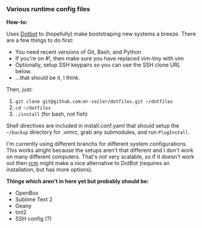 ### Various runtime config files #

**How-to:**

Uses [Dotbot](https://github.com/anishathalye/dotbot) to (hopefully) make
bootstraping new systems a breeze.  There are a few things to do first:

- You need recent versions of Git, Bash, and Python
- If you're on #!, then make sure you have replaced vim-tiny with vim
- Optionally, setup SSH keypairs so you can use the SSH clone URL below.
- ...that should be it, I think.

Then, just:

1. `git clone git@github.com:mr-seiler/dotfiles.git ~/dotfiles`
2. `cd ~/dotfiles`
3. `./install` (for bash, not fish)

Shell directives are included in install.conf.yaml that should setup the `~/backup`
directory for .vimrc, grab any submodules, and run `PlugInstall`.

I'm currently using different branchs for different system configurations.
This works alright because the setups aren't that different and I don't work
on many different computers.  That's not very scalable, so if it doesn't work
out then [rcm](https://github.com/thoughtbot/rcm) might make a nice alternative
to DotBot (requires an installation, but has more options).

**Things which aren't in here yet but probably should be:**

- OpenBox
- Sublime Text 2
- Geany
- tint2
- SSH config (?)
